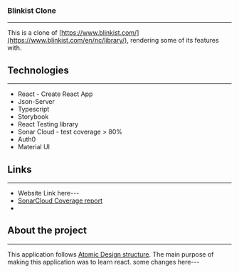 ### Blinkist Clone
***
This is a clone of [https://www.blinkist.com/](https://www.blinkist.com/en/nc/library/), rendering some of its features with.



## Technologies
***
* React - Create React App
* Json-Server
* Typescript
* Storybook
* React Testing library
* Sonar Cloud - test coverage > 80%
* Auth0
* Material UI



## Links
***
* Website Link here---
* [SonarCloud Coverage report](https://sonarcloud.io/component_measures?id=kushagra-singhal_Blinkist-app&metric=branch_coverage&view=list)
* 



## About the project
***
This application follows [Atomic Design structure](https://andela.com/insights/structuring-your-react-application-atomic-design-principles/). The main purpose of making this application was to learn react.
some changes here---



